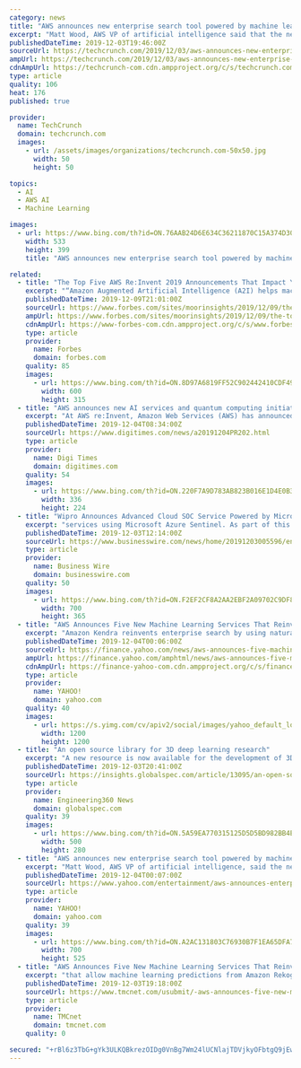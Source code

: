 ```yaml
---
category: news
title: "AWS announces new enterprise search tool powered by machine learning"
excerpt: "Matt Wood, AWS VP of artificial intelligence said that the new search tool uses machine learning, but doesn’t actually require machine learning expertise of any kind. Amazon is taking care of that for customers under the hood. You start by identifying your content repositories. This could be anything from and S3 storage repository to OneDrive ..."
publishedDateTime: 2019-12-03T19:46:00Z
sourceUrl: https://techcrunch.com/2019/12/03/aws-announces-new-enterprise-search-tool-powered-by-machine-learning/
ampUrl: https://techcrunch.com/2019/12/03/aws-announces-new-enterprise-search-tool-powered-by-machine-learning/amp/
cdnAmpUrl: https://techcrunch-com.cdn.ampproject.org/c/s/techcrunch.com/2019/12/03/aws-announces-new-enterprise-search-tool-powered-by-machine-learning/amp/
type: article
quality: 106
heat: 176
published: true

provider:
  name: TechCrunch
  domain: techcrunch.com
  images:
    - url: /assets/images/organizations/techcrunch.com-50x50.jpg
      width: 50
      height: 50

topics:
  - AI
  - AWS AI
  - Machine Learning

images:
  - url: https://www.bing.com/th?id=ON.76AAB24D6E634C36211870C15A374D30
    width: 533
    height: 399
    title: "AWS announces new enterprise search tool powered by machine learning"

related:
  - title: "The Top Five AWS Re:Invent 2019 Announcements That Impact Your Enterprise Today"
    excerpt: "“Amazon Augmented Artificial Intelligence (A2I) helps machine learning developers validate machine learning predictions through human confirmation” Why this matters I will posit that there’s more market opportunity for AWS in ML PaaS and SaaS if for nothing else the lack of data scientists and framework-savvy developers. If you’re not a ..."
    publishedDateTime: 2019-12-09T21:01:00Z
    sourceUrl: https://www.forbes.com/sites/moorinsights/2019/12/09/the-top-five-aws-reinvent-2019-announcements-that-impact-your-enterprise-today/
    ampUrl: https://www.forbes.com/sites/moorinsights/2019/12/09/the-top-five-aws-reinvent-2019-announcements-that-impact-your-enterprise-today/amp/
    cdnAmpUrl: https://www-forbes-com.cdn.ampproject.org/c/s/www.forbes.com/sites/moorinsights/2019/12/09/the-top-five-aws-reinvent-2019-announcements-that-impact-your-enterprise-today/amp/
    type: article
    provider:
      name: Forbes
      domain: forbes.com
    quality: 85
    images:
      - url: https://www.bing.com/th?id=ON.8D97A6819FF52C902442410CDF49831A
        width: 600
        height: 315
  - title: "AWS announces new AI services and quantum computing initiatives"
    excerpt: "At AWS re:Invent, Amazon Web Services (AWS) has announced several new projects including five new artificial intelligence (AI) services designed to put machine learning in the hands of more application developers and end users - with no machine learning experience required, and three key initiatives as a part of the company's plans to help ..."
    publishedDateTime: 2019-12-04T08:34:00Z
    sourceUrl: https://www.digitimes.com/news/a20191204PR202.html
    type: article
    provider:
      name: Digi Times
      domain: digitimes.com
    quality: 54
    images:
      - url: https://www.bing.com/th?id=ON.220F7A9D783AB823B016E1D4E0B3F345
        width: 336
        height: 224
  - title: "Wipro Announces Advanced Cloud SOC Service Powered by Microsoft Azure Sentinel"
    excerpt: "services using Microsoft Azure Sentinel. As part of this integration, Wipro will offer managed cloud SOC services with built in Artificial Intelligence (AI) and Orchestration capabilities for rapid threat detection and response for its clients across ..."
    publishedDateTime: 2019-12-03T12:14:00Z
    sourceUrl: https://www.businesswire.com/news/home/20191203005596/en/Wipro-Announces-Advanced-Cloud-SOC-Service-Powered
    type: article
    provider:
      name: Business Wire
      domain: businesswire.com
    quality: 50
    images:
      - url: https://www.bing.com/th?id=ON.F2EF2CF8A2AA2EBF2A09702C9DF87F08
        width: 700
        height: 365
  - title: "AWS Announces Five New Machine Learning Services That Reinvent and Improve Everyday Enterprise Tasks – With No Machine Learning Experience Required"
    excerpt: "Amazon Kendra reinvents enterprise search by using natural language processing and other machine learning techniques to unite multiple data silos inside an enterprise and consistently provide high-quality results to common queries instead of a random list of links in response to keyword queries Amazon CodeGuru helps software developers automate ..."
    publishedDateTime: 2019-12-04T00:06:00Z
    sourceUrl: https://finance.yahoo.com/news/aws-announces-five-machine-learning-191400732.html
    ampUrl: https://finance.yahoo.com/amphtml/news/aws-announces-five-machine-learning-191400732.html
    cdnAmpUrl: https://finance-yahoo-com.cdn.ampproject.org/c/s/finance.yahoo.com/amphtml/news/aws-announces-five-machine-learning-191400732.html
    type: article
    provider:
      name: YAHOO!
      domain: yahoo.com
    quality: 40
    images:
      - url: https://s.yimg.com/cv/apiv2/social/images/yahoo_default_logo-1200x1200.png
        width: 1200
        height: 1200
  - title: "An open source library for 3D deep learning research"
    excerpt: "A new resource is now available for the development of 3D models for deep learning applications in robotics, artificial intelligence and other fields ... With their 3D dataset ready for deep learning, researchers can choose a neural network model from a curated collection that Kaolin supplies. The interface provides a rich repository of ..."
    publishedDateTime: 2019-12-03T20:41:00Z
    sourceUrl: https://insights.globalspec.com/article/13095/an-open-source-library-for-3d-deep-learning-research
    type: article
    provider:
      name: Engineering360 News
      domain: globalspec.com
    quality: 39
    images:
      - url: https://www.bing.com/th?id=ON.5A59EA770315125D5D5BD982BB4E2D60
        width: 500
        height: 280
  - title: "AWS announces new enterprise search tool powered by machine learning"
    excerpt: "Matt Wood, AWS VP of artificial intelligence, said the new search tool uses machine learning, but doesn’t actually require machine learning expertise of any kind. Amazon is taking care of that for customers under the hood. You start by identifying your content repositories. This could be anything from an S3 storage repository to OneDrive to ..."
    publishedDateTime: 2019-12-04T00:07:00Z
    sourceUrl: https://www.yahoo.com/entertainment/aws-announces-enterprise-search-tool-194442344.html
    type: article
    provider:
      name: YAHOO!
      domain: yahoo.com
    quality: 39
    images:
      - url: https://www.bing.com/th?id=ON.A2AC131803C76930B7F1EA65DFA745E2
        width: 700
        height: 525
  - title: "AWS Announces Five New Machine Learning Services That Reinvent and Improve Everyday Enterprise Tasks - With No Machine Learning Experience Required"
    excerpt: "that allow machine learning predictions from Amazon Rekognition and Amazon Textract to be human-reviewed more easily. Developers choose a confidence threshold for their specific application and all predictions with a confidence score below the threshold are automatically sent to human reviewers for validation. Developers can choose to have ..."
    publishedDateTime: 2019-12-03T19:18:00Z
    sourceUrl: https://www.tmcnet.com/usubmit/-aws-announces-five-new-machine-learning-services-that-/2019/12/03/9063555.htm
    type: article
    provider:
      name: TMCnet
      domain: tmcnet.com
    quality: 0

secured: "+rBl6z3TbG+gYk3ULKQBkrezOIDg0VnBg7Wm24lUCNlajTDVjkyOFbtgQ9jEw0WvGN480rOdp+JVY7UFDnHc5HEuEHpgc5LfE8jI6qTgAc92cJH0YQXdW9u8YJv37ob4OrA/NSSod0gFhzN9Hs9+M5Wc8GisN5TyzrjN7xtNjq2P00dRY8z/1N1iKE9atmwbwXzplwk7v99mu7ULkKx6i5xwZQHPoTYt8xSnAwgrzU72WsVe0Y64oNQsgXwE6gI8uEtVu40gEJ2w5ZA9Ad/dgw==;WTOtQV0ToHZ2SWR4sHFfBw=="
---
```


